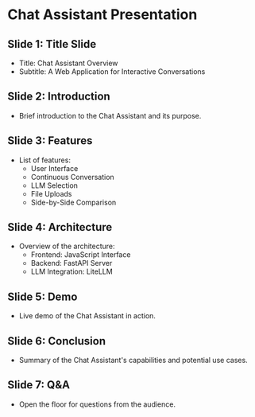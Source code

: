# Chat Assistant Presentation

## Slide 1: Title Slide
- Title: Chat Assistant Overview
- Subtitle: A Web Application for Interactive Conversations

## Slide 2: Introduction
- Brief introduction to the Chat Assistant and its purpose.

## Slide 3: Features
- List of features:
  - User Interface
  - Continuous Conversation
  - LLM Selection
  - File Uploads
  - Side-by-Side Comparison

## Slide 4: Architecture
- Overview of the architecture:
  - Frontend: JavaScript Interface
  - Backend: FastAPI Server
  - LLM Integration: LiteLLM

## Slide 5: Demo
- Live demo of the Chat Assistant in action.

## Slide 6: Conclusion
- Summary of the Chat Assistant's capabilities and potential use cases.

## Slide 7: Q&A
- Open the floor for questions from the audience.